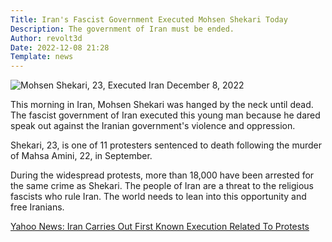 ```yaml
---
Title: Iran's Fascist Government Executed Mohsen Shekari Today
Description: The government of Iran must be ended.
Author: revolt3d
Date: 2022-12-08 21:28
Template: news
---
```

![Mohsen Shekari, 23, Executed Iran December 8, 2022](%assets_url%/mohsen-shekari-execution.png)

This morning in Iran, Mohsen Shekari was hanged by the neck until dead. The fascist government of Iran executed this young man because he dared speak out against the Iranian government's violence and oppression. 

Shekari, 23, is one of 11 protesters sentenced to death following the murder of Mahsa Amini, 22, in September.

During the widespread protests, more than 18,000 have been arrested for the same crime as Shekari. The people of Iran are a threat to the religious fascists who rule Iran. The world needs to lean into this opportunity and free Iranians.

[Yahoo News: Iran Carries Out First Known Execution Related To Protests](https://news.yahoo.com/iran-carries-first-known-execution-191651247.html)